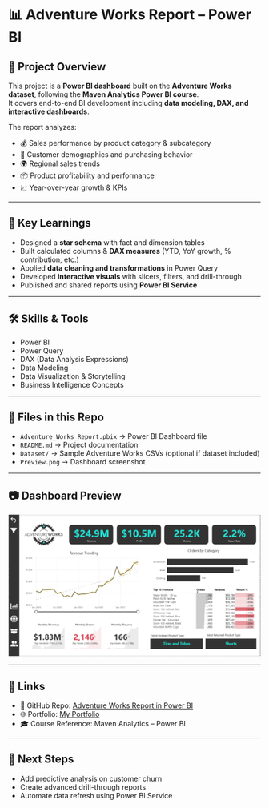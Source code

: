 # 📊 Adventure Works Report – Power BI  

## 📌 Project Overview  
This project is a **Power BI dashboard** built on the **Adventure Works dataset**, following the **Maven Analytics Power BI course**.  
It covers end-to-end BI development including **data modeling, DAX, and interactive dashboards**.  

The report analyzes:  
- 💰 Sales performance by product category & subcategory  
- 🛒 Customer demographics and purchasing behavior  
- 🌍 Regional sales trends  
- 📦 Product profitability and performance  
- 📈 Year-over-year growth & KPIs  

---

## 🎯 Key Learnings  
- Designed a **star schema** with fact and dimension tables  
- Built calculated columns & **DAX measures** (YTD, YoY growth, % contribution, etc.)  
- Applied **data cleaning and transformations** in Power Query  
- Developed **interactive visuals** with slicers, filters, and drill-through  
- Published and shared reports using **Power BI Service**  

---

## 🛠️ Skills & Tools  
- Power BI  
- Power Query  
- DAX (Data Analysis Expressions)  
- Data Modeling  
- Data Visualization & Storytelling  
- Business Intelligence Concepts  

---

## 📂 Files in this Repo  
- `Adventure_Works_Report.pbix` → Power BI Dashboard file  
- `README.md` → Project documentation  
- `Dataset/` → Sample Adventure Works CSVs (optional if dataset included)  
- `Preview.png` → Dashboard screenshot  

---

## 📷 Dashboard Preview  
![Dashboard Preview](https://github.com/MohammedHameid/Adventure-Works-Report-PowerBI/blob/main/Preview.PNG)  

---

## 🔗 Links  
- 📂 GitHub Repo: [Adventure Works Report in Power BI](https://github.com/MohammedHameid/Adventure-Works-Report-PowerBI)  
- 🌐 Portfolio: [My Portfolio](https://mohammedhameid.github.io/Portfolio/)
- 🎓 Course Reference: Maven Analytics – Power BI  

---

## 🚀 Next Steps  
- Add predictive analysis on customer churn  
- Create advanced drill-through reports  
- Automate data refresh using Power BI Service  
